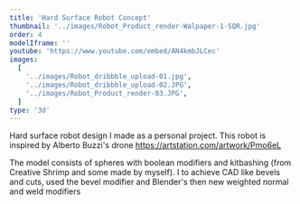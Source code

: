 ```yaml
---
title: 'Hard Surface Robot Concept'
thumbnail: '../images/Robot_Product_render-Walpaper-1-SQR.jpg'
order: 4
modelIframe: ''
youtube: 'https://www.youtube.com/embed/AN4kmbJLCec'
images:
  [
    '../images/Robot_dribbble_upload-01.jpg',
    '../images/Robot_dribbble_upload-02.JPG',
    '../images/Robot_Product_render-03.JPG',
  ]
type: '3d'
---
```


Hard surface robot design I made as a personal project.
This robot is inspired by Alberto Buzzi's drone https://artstation.com/artwork/Pmo6eL

The model consists of spheres with boolean modifiers and
kitbashing (from Creative Shrimp and some made by myself).
I to achieve CAD like bevels and cuts, used the bevel modifier
and Blender's then new weighted normal
and weld modifiers
